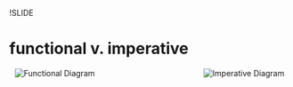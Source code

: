 !SLIDE
# functional v. imperative

<img src="../file/func.png" alt="Functional Diagram" style="float: left; margin-left: 10px"/>

<img src="../file/imperative.png" alt="Imperative Diagram" style="float: right; margin-right: 10px"/>

